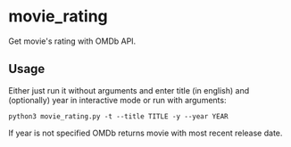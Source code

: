 # movie_rating
Get movie's rating with OMDb API.

## Usage

Either just run it without arguments and enter title (in english) and (optionally) year in interactive mode or run with arguments:

```
python3 movie_rating.py -t --title TITLE -y --year YEAR
```
If year is not specified OMDb returns movie with most recent release date.
